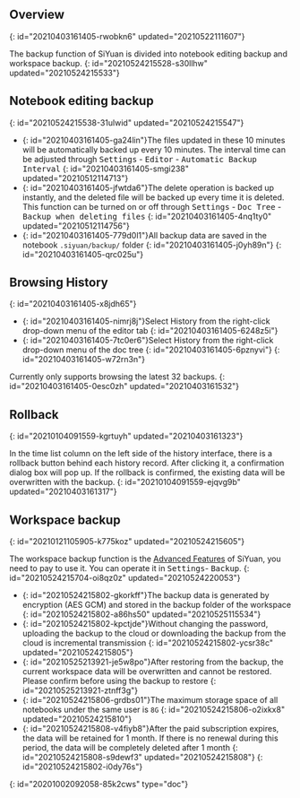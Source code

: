 ## Overview
{: id="20210403161405-rwobkn6" updated="20210522111607"}

The backup function of SiYuan is divided into notebook editing backup and workspace backup.
{: id="20210524215528-s30llhw" updated="20210524215533"}

## Notebook editing backup
{: id="20210524215538-31ulwid" updated="20210524215547"}

* {: id="20210403161405-ga24lin"}The files updated in these 10 minutes will be automatically backed up every 10 minutes. The interval time can be adjusted through <kbd>Settings</kbd> - <kbd>Editor</kbd> - <kbd>Automatic Backup Interval</kbd>
  {: id="20210403161405-smgi238" updated="20210512114713"}
* {: id="20210403161405-jfwtda6"}The delete operation is backed up instantly, and the deleted file will be backed up every time it is deleted. This function can be turned on or off through <kbd>Settings</kbd> - <kbd>Doc Tree</kbd> - <kbd>Backup when deleting files</kbd>
  {: id="20210403161405-4nq1ty0" updated="20210512114756"}
* {: id="20210403161405-779d0l1"}All backup data are saved in the notebook `.siyuan/backup/` folder
  {: id="20210403161405-j0yh89n"}
{: id="20210403161405-qrc025u"}

## Browsing History
{: id="20210403161405-x8jdh65"}

* {: id="20210403161405-nimrj8j"}Select History from the right-click drop-down menu of the editor tab
  {: id="20210403161405-6248z5i"}
* {: id="20210403161405-7tc0er6"}Select History from the right-click drop-down menu of the doc tree
  {: id="20210403161405-6pznyvi"}
{: id="20210403161405-w72rn3n"}

Currently only supports browsing the latest 32 backups.
{: id="20210403161405-0esc0zh" updated="20210403161532"}

## Rollback
{: id="20210104091559-kgrtuyh" updated="20210403161323"}

In the time list column on the left side of the history interface, there is a rollback button behind each history record. After clicking it, a confirmation dialog box will pop up. If the rollback is confirmed, the existing data will be overwritten with the backup.
{: id="20210104091559-ejqvg9b" updated="20210403161317"}

## Workspace backup
{: id="20210121105905-k775koz" updated="20210524215605"}

The workspace backup function is the [Advanced Features](https://b3log.org/siyuan/en/advanced_features.html) of SiYuan, you need to pay to use it. You can operate it in <kbd>Settings</kbd>- <kbd>Backup</kbd>.
{: id="20210524215704-oi8qz0z" updated="20210524220053"}

* {: id="20210524215802-gkorkff"}The backup data is generated by encryption (AES GCM) and stored in the backup folder of the workspace
  {: id="20210524215802-a86hs50" updated="20210525115534"}
* {: id="20210524215802-kpctjde"}Without changing the password, uploading the backup to the cloud or downloading the backup from the cloud is incremental transmission
  {: id="20210524215802-ycsr38c" updated="20210524215805"}
* {: id="20210525213921-je5w8po"}After restoring from the backup, the current workspace data will be overwritten and cannot be restored. Please confirm before using the backup to restore
  {: id="20210525213921-ztnff3g"}
* {: id="20210524215806-grdbs01"}The maximum storage space of all notebooks under the same user is `8G`
  {: id="20210524215806-o2ixkx8" updated="20210524215810"}
* {: id="20210524215808-v4fiyb8"}After the paid subscription expires, the data will be retained for 1 month. If there is no renewal during this period, the data will be completely deleted after 1 month
  {: id="20210524215808-s9dewf3" updated="20210524215808"}
{: id="20210524215802-i0dy76s"}


{: id="20201002092058-85k2cws" type="doc"}
